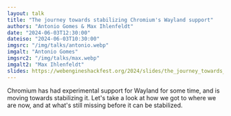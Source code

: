 ```yaml
---
layout: talk
title: "The journey towards stabilizing Chromium's Wayland support"
authors: "Antonio Gomes & Max Ihlenfeldt"
date: "2024-06-03T12:30:00"
dateiso: "2024-06-03T10:30:00"
imgsrc: "/img/talks/antonio.webp"
imgalt: "Antonio Gomes"
imgsrc2: "/img/talks/max.webp"
imgalt2: "Max Ihlenfeldt"
slides: https://webengineshackfest.org/2024/slides/the_journey_towards_stabilizing_chromiums_wayland_support_by_antonio_gomes_and_max_ihlenfeldt.pdf
---
```


Chromium has had experimental support for Wayland for some time, and is moving towards stabilizing it. Let's take a look at how we got to where we are now, and at what's still missing before it can be stabilized.

